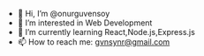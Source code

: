 - 👋 Hi, I’m @onurguvensoy
- 👀 I’m interested in Web Development
- 🌱 I’m currently learning React,Node.js,Express.js
- 📫 How to reach me: gvnsynr@gmail.com

<!---
onurguvensoy/onurguvensoy is a ✨ special ✨ repository because its `README.md` (this file) appears on your GitHub profile.
You can click the Preview link to take a look at your changes.
--->

